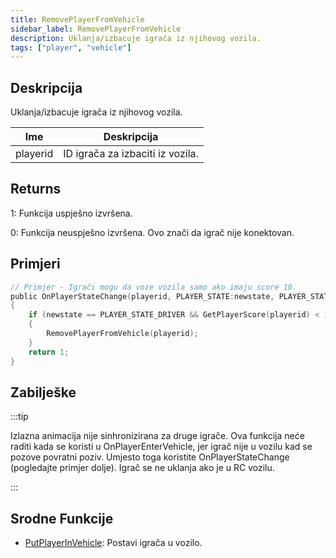 ```yaml
---
title: RemovePlayerFromVehicle
sidebar_label: RemovePlayerFromVehicle
description: Uklanja/izbacuje igrača iz njihovog vozila.
tags: ["player", "vehicle"]
---
```


## Deskripcija

Uklanja/izbacuje igrača iz njihovog vozila.

| Ime      | Deskripcija                      |
| -------- | -------------------------------- |
| playerid | ID igrača za izbaciti iz vozila. |

## Returns

1: Funkcija uspješno izvršena.

0: Funkcija neuspješno izvršena. Ovo znači da igrač nije konektovan.

## Primjeri

```c
// Primjer - Igrači mogu da voze vozila samo ako imaju score 10.
public OnPlayerStateChange(playerid, PLAYER_STATE:newstate, PLAYER_STATE:oldstate)
{
    if (newstate == PLAYER_STATE_DRIVER && GetPlayerScore(playerid) < 10) // PLAYER_STATE_DRIVER = 2
    {
        RemovePlayerFromVehicle(playerid);
    }
    return 1;
}
```

## Zabilješke

:::tip

Izlazna animacija nije sinhronizirana za druge igrače. Ova funkcija neće raditi kada se koristi u OnPlayerEnterVehicle, jer igrač nije u vozilu kad se pozove povratni poziv. Umjesto toga koristite OnPlayerStateChange (pogledajte primjer dolje). Igrač se ne uklanja ako je u RC vozilu.

:::

## Srodne Funkcije

- [PutPlayerInVehicle](PutPlayerInVehicle): Postavi igrača u vozilo.
